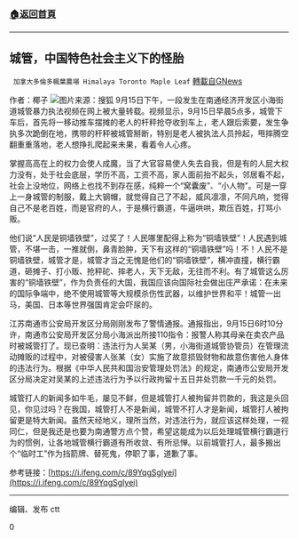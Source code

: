 ###  [:house:返回首頁](https://github.com/ourhimalayas/txt)
---


## 城管，中国特色社会主义下的怪胎
` 加拿大多倫多楓葉農場 Himalaya Toronto Maple Leaf` [轉載自GNews](https://gnews.org/zh-hans/1536619/)

作者：椰子
![](https://assets.gnews.org/wp-content/uploads/2021/09/U10570P1488DT20140623104317.jpg)图片来源：搜狐
9月15日下午，一段发生在南通经济开发区小海街道城管暴力执法视频在网上被大量转载。视频显示，9月15日早晨5点多，城管下车后，首先将一移动推车摆摊的老人的杆秤抢夺收到车上，老人跟后索要，发生争执多次跪倒在地，携带的杆秤被城管掰断，特别是老人被执法人员拎起，甩摔腾空翻重重落地，老人想挣扎爬起来未果，看着令人心疼。

掌握高高在上的权力会使人成魔，当了大官容易使人失去自我，但是有的人屁大权力没有，处于社会底层，学历不高，工资不高，家人面前抬不起头，邻居看不起，社会上没地位，网络上也找不到存在感，纯粹一个“窝囊废”、“小人物”。可是一穿上一身城管的制服，戴上大钢帽，就觉得自己了不起，威风凛凛，不同凡响，觉得自己不是老百姓，而是官府的人，于是横行霸道，牛逼哄哄，欺压百姓，打骂小贩。

他们说“人民是铜墙铁壁”，过奖了！人民哪里配得上称为“铜墙铁壁”！人民遇到城管，不堪一击，一推就倒，鼻青脸肿，天下有这样的“铜墙铁壁”吗！不！人民不是铜墙铁壁，城管才是，城管才当之无愧是他们的“铜墙铁壁”，横冲直撞，横行霸道，砸摊子、打小贩、抢秤砣、摔老人，天下无敌，无往而不利。有了城管这么厉害的“铜墙铁壁”，作为负责任的大国，我国应该向国际社会做出庄严承诺：在未来的国际争端中，绝不使用城管等大规模杀伤性武器，以维护世界和平！城管一出马，美国、日本等世界强国肯定会吓尿的。

江苏南通市公安局开发区分局刚刚发布了警情通报。通报指出，9月15日6时10分许，南通市公安局开发区分局小海派出所接110指令：报警人称其母亲在卖农产品时被城管打了。现已查明：违法行为人吴某（男，小海街道城管协管员）在管理流动摊贩的过程中，对被侵害人张某（女）实施了故意损毁财物和故意伤害他人身体的违法行为。根据《中华人民共和国治安管理处罚法》的规定，南通市公安局开发区分局决定对吴某的上述违法行为予以行政拘留十五日并处罚款一千元的处罚。

城管打人的新闻多如牛毛，屡见不鲜，但是城管打人被拘留并罚款的，我这是头回见，你见过吗？在我国，城管打人不是新闻，城管不打人才是新闻，城管打人被拘留更是特大新闻。虽然天经地义，理所当然，对违法行为，就应该这样处理，一视同仁，但是我还是也要为南通警方点个赞，希望这能成为以后处理城管横行霸道行为的惯例，让各地城管横行霸道有所收敛、有所忌惮。以前城管打人，最多搬出个“临时工”作为挡箭牌、替死鬼，停职了事，道歉了事。

参考链接：[https://i.ifeng.com/c/89YqgSgIyei](https://i.ifeng.com/c/89YqgSgIyei)

* * *

编辑、发布 ctt

0
